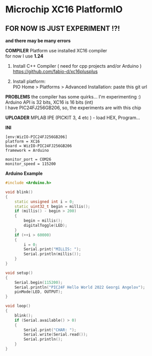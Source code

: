 # Microchip XC16 PlatformIO

## FOR NOW IS JUST EXPERIMENT !?! <br> 
**and there may be many errors**


**COMPILER**
Platform use installed XC16 compiler<br>
for now I use **1.24**

1. Install C++ Compiler ( need for cpp projects and/or Arduino )<br>
https://github.com/fabio-d/xc16plusplus

2. Install platform:<br>
PIO Home > Platforms > Advanced Installation: paste this git url

**PROBLEMS**
the compiler has some quirks... I'm experimenting :)<br>
Arduino API is 32 bits, XC16 is 16 bits (int)<br>
I have PIC24FJ256GB206, so, the experiments are with this chip<br>

**UPLOADER**
MPLAB IPE (PICKIT 3, 4 etc ) - load HEX, Program...

**INI**
```
[env:WizIO-PIC24FJ256GB206]
platform = XC16
board = WizIO-PIC24FJ256GB206
framework = Arduino

monitor_port = COM26
monitor_speed = 115200
```

**Arduino Example**
```cpp
#include <Arduino.h>

void blink()
{
    static unsigned int i = 0;
    static uint32_t begin = millis();
    if (millis() - begin > 200)
    {
        begin = millis();
        digitalToggle(LED);
    }
    if (++i > 60000)
    {
        i = 0;
        Serial.print("MILLIS: ");
        Serial.println(millis());
    }
}

void setup()
{
    Serial.begin(115200);
    Serial.println("PIC24F Hello World 2022 Georgi Angelov");
    pinMode(LED, OUTPUT);
}

void loop()
{
    blink();
    if (Serial.available() > 0)
    {
        Serial.print("CHAR: ");
        Serial.write(Serial.read());
        Serial.println();
    }
}
```
